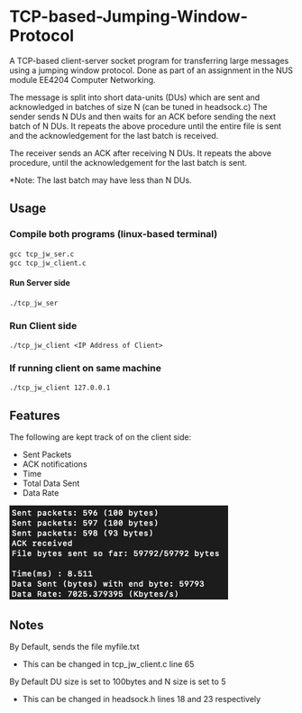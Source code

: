 # TCP-based-Jumping-Window-Protocol
A TCP-based client-server socket program for transferring large messages using a jumping window protocol. Done as part of an assignment in the NUS module EE4204 Computer Networking. 

The message is split into short data-units (DUs) which are sent and acknowledged in batches of size N (can be tuned in headsock.c) The sender sends N DUs and then waits for an ACK before sending the next batch of N DUs. It repeats the above procedure until the entire file is sent and the acknowledgement for the last batch is received. 

The receiver sends an ACK after receiving N DUs. It repeats the above procedure, until the acknowledgement for the last batch is sent. 

*Note: The last batch may have less than N DUs.

## Usage 

### Compile both programs (linux-based terminal)

 ```
 gcc tcp_jw_ser.c
 gcc tcp_jw_client.c
 ```

#### Run Server side

```
./tcp_jw_ser
```

### Run Client side

```
./tcp_jw_client <IP Address of Client>
```
### If running client on same machine

```
./tcp_jw_client 127.0.0.1
```

## Features
The following are kept track of on the client side:
- Sent Packets
- ACK notifications
- Time
- Total Data Sent
- Data Rate

![](/sample.png) 

## Notes
By Default, sends the file myfile.txt
- This can be changed in tcp_jw_client.c line 65
       
By Default DU size is set to 100bytes and N size is set to 5
- This can be changed in headsock.h lines 18 and 23 respectively
